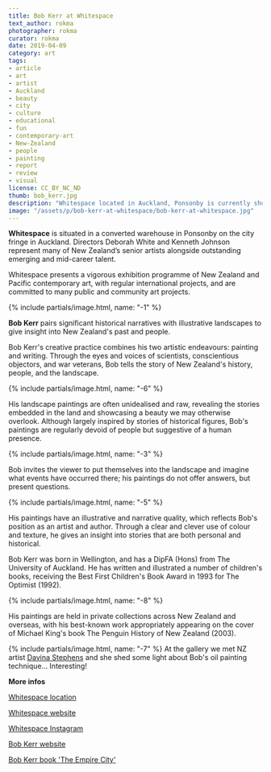 ```yaml
---
title: Bob Kerr at Whitespace
text_author: rokma
photographer: rokma
curator: rokma
date: 2019-04-09
category: art
tags:
- article
- art
- artist
- Auckland
- beauty
- city
- culture
- educational
- fun
- contemporary-art
- New-Zealand
- people
- painting
- report
- review
- visual
license: CC_BY_NC_ND
thumb: bob_kerr.jpg
description: "Whitespace located in Auckland, Ponsonby is currently showing Bob Kerr. Directors Deborah White and Kenneth Johnson represent many of New Zealand’s senior artists alongside outstanding emerging and mid-career talent."
image: "/assets/p/bob-kerr-at-whitespace/bob-kerr-at-whitespace.jpg"
---
```

**Whitespace** is situated in a converted warehouse in Ponsonby on the city fringe in Auckland. Directors Deborah White and Kenneth Johnson represent many of New Zealand’s senior artists alongside outstanding emerging and mid-career talent.

Whitespace presents a vigorous exhibition programme of New Zealand and Pacific contemporary art, with regular international projects, and are committed to many public and community art projects.


{% include partials/image.html, name: "-1" %}

**Bob Kerr** pairs significant historical narratives with illustrative landscapes to give insight into New Zealand's past and people.

Bob Kerr's creative practice combines his two artistic endeavours: painting and writing. Through the eyes and voices of scientists, conscientious objectors, and war veterans, Bob tells the story of New Zealand's history, people, and the landscape.

{% include partials/image.html, name: "-6" %}

His landscape paintings are often unidealised and raw, revealing the stories embedded in the land and showcasing a beauty we may otherwise overlook. Although largely inspired by stories of historical figures, Bob's paintings are regularly devoid of people but suggestive of a human presence.

{% include partials/image.html, name: "-3" %}

Bob invites the viewer to put themselves into the landscape and imagine what events have occurred there; his paintings do not offer answers, but present questions.

{% include partials/image.html, name: "-5" %}

His paintings have an illustrative and narrative quality, which reflects Bob's position as an artist and author. Through a clear and clever use of colour and texture, he gives an insight into stories that are both personal and historical.


Bob Kerr was born in Wellington, and has a DipFA (Hons) from The University of Auckland. He has written and illustrated a number of children's books, receiving the Best First Children's Book Award in 1993 for The Optimist (1992).



{% include partials/image.html, name: "-8" %}

His paintings are held in private collections across New Zealand and overseas, with his best-known work appropriately appearing on the cover of Michael King's book The Penguin History of New Zealand (2003).

{% include partials/image.html, name: "-7" %}
At the gallery we met NZ artist [Davina Stephens](https://davinastephens.com) and she shed some light about Bob's oil painting technique... Interesting!







**More infos**

[Whitespace location](https://goo.gl/maps/RN46pXDvexT2)

[Whitespace website](https://www.whitespace.co.nz/)

[Whitespace Instagram](https://www.instagram.com/whitespacegallery/)

[Bob Kerr website](http://bobkerr.co.nz/)

[Bob Kerr book 'The Empire City'](https://books.google.co.nz/books/about/The_Empire_City.html?id=a4mDrgEACAAJ&source=kp_author_description&redir_esc=y)
